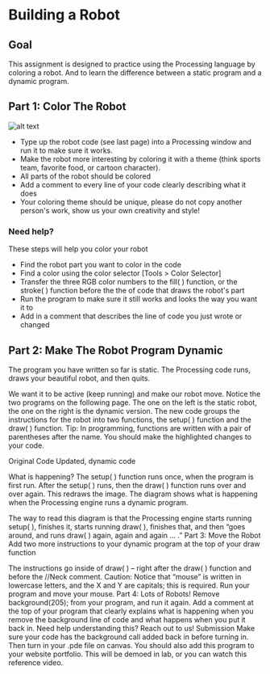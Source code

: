 # Building a Robot
## Goal 
This assignment is designed to practice using the Processing language by coloring a robot. And to learn the difference between a static program and a dynamic program. 
## Part 1: Color The Robot
![alt text][robot]
* Type up the robot code (see last page) into a Processing window and run it to make sure it works. 
* Make the robot more interesting by coloring it with a theme (think sports team, favorite food, or cartoon character).
* All parts of the robot should be colored
* Add a comment to every line of your code clearly describing what it does
* Your coloring theme should be unique, please do not copy another person's work, show us your own creativity and style!
### Need help?
These steps will help you color your robot
* Find the robot part you want to color in the code
* Find a color using the color selector [Tools > Color Selector]
* Transfer the three RGB color numbers to the fill( ) function, or the stroke( ) function before the the of code that draws the robot's part
* Run the program to make sure it still works and looks the way you want it to
* Add in a comment that describes the line of code you just wrote or changed

## Part 2: Make The Robot Program Dynamic
The program you have written so far is static. The Processing code runs, draws your beautiful robot, and then quits. 

We want it to be active (keep running) and make our robot move. Notice the two programs on the following page. The one on the left is the static robot, the one on the right is the dynamic version. The new code groups the instructions for the robot into two functions, the setup( ) function and the draw( ) function. Tip: In programming, functions are written with a pair of parentheses after the name. You should make the highlighted changes to your code. 




Original Code
Updated, dynamic code


What is happening?
The setup( ) function runs once, when the program is first run. After the setup( ) runs, then the draw( ) function runs over and over again. This redraws the image. The diagram shows what is happening when the Processing engine runs a dynamic program.


The way to read this diagram is that the Processing engine starts running setup( ), finishes it, starts running draw( ), finishes that, and then “goes around, and runs draw( ) again, again and again … .”
Part 3: Move the Robot
Add two more instructions to your dynamic program at the top of your draw function



The instructions go inside of draw( ) – right after the draw( ) function and before the //Neck comment. Caution: Notice that “mouse” is written in lowercase letters, and the X and Y are capitals; this is required. Run your program and move your mouse.
Part 4: Lots of Robots!
Remove background(205); from your program, and run it again. Add a comment at the top of your program that clearly explains what is happening when you remove the background line of code and what happens when you put it back in. Need help understanding this? Reach out to us!
Submission
Make sure your code has the background call added back in before turning in. Then turn in your .pde file on canvas. You should also add this program to your website portfolio. This will be demoed in lab, or you can watch this reference video.

[robot]: https://github.com/ "Black, white and gray robot"

